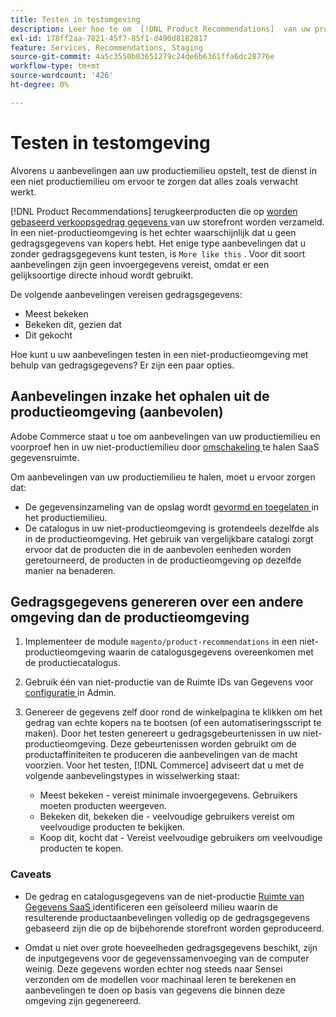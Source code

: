 ```yaml
---
title: Testen in testomgeving
description: Leer hoe te om  [!DNL Product Recommendations]  van uw productiemilieu in uw het opvoeren milieu voor testende doeleinden te gebruiken.
exl-id: 178ff2aa-7821-45f7-85f1-d490d8182817
feature: Services, Recommendations, Staging
source-git-commit: 4a5c3550b03651279c24de6b6361ffa6dc28776e
workflow-type: tm+mt
source-wordcount: '426'
ht-degree: 0%

---
```


# Testen in testomgeving

Alvorens u aanbevelingen aan uw productiemilieu opstelt, test de dienst in een niet productiemilieu om ervoor te zorgen dat alles zoals verwacht werkt.

[!DNL Product Recommendations] terugkeerproducten die op [ worden gebaseerd verkoopsgedrag gegevens ](events.md) van uw storefront worden verzameld. In een niet-productieomgeving is het echter waarschijnlijk dat u geen gedragsgegevens van kopers hebt. Het enige type aanbevelingen dat u zonder gedragsgegevens kunt testen, is `More like this` . Voor dit soort aanbevelingen zijn geen invoergegevens vereist, omdat er een gelijksoortige directe inhoud wordt gebruikt.

De volgende aanbevelingen vereisen gedragsgegevens:

- Meest bekeken
- Bekeken dit, gezien dat
- Dit gekocht

Hoe kunt u uw aanbevelingen testen in een niet-productieomgeving met behulp van gedragsgegevens? Er zijn een paar opties.

## Aanbevelingen inzake het ophalen uit de productieomgeving (aanbevolen)

Adobe Commerce staat u toe om aanbevelingen van uw productiemilieu en voorproef hen in uw niet-productiemilieu door [ omschakeling ](settings.md) te halen SaaS gegevensruimte.

Om aanbevelingen van uw productiemilieu te halen, moet u ervoor zorgen dat:

- De gegevensinzameling van de opslag wordt [ gevormd en toegelaten ](install-configure.md) in het productiemilieu.
- De catalogus in uw niet-productieomgeving is grotendeels dezelfde als in de productieomgeving. Het gebruik van vergelijkbare catalogi zorgt ervoor dat de producten die in de aanbevolen eenheden worden geretourneerd, de producten in de productieomgeving op dezelfde manier na benaderen.

## Gedragsgegevens genereren over een andere omgeving dan de productieomgeving

1. Implementeer de module `magento/product-recommendations` in een niet-productieomgeving waarin de catalogusgegevens overeenkomen met de productiecatalogus.

1. Gebruik één van niet-productie van de Ruimte IDs van Gegevens voor [ configuratie ](../landing/saas.md#saas-configuration) in Admin.

1. Genereer de gegevens zelf door rond de winkelpagina te klikken om het gedrag van echte kopers na te bootsen (of een automatiseringsscript te maken). Door het testen genereert u gedragsgebeurtenissen in uw niet-productieomgeving. Deze gebeurtenissen worden gebruikt om de productaffiniteiten te produceren die aanbevelingen van de macht voorzien. Voor het testen, [!DNL Commerce] adviseert dat u met de volgende aanbevelingstypes in wisselwerking staat:

   - Meest bekeken - vereist minimale invoergegevens. Gebruikers moeten producten weergeven.
   - Bekeken dit, bekeken die - veelvoudige gebruikers vereist om veelvoudige producten te bekijken.
   - Koop dit, kocht dat - Vereist veelvoudige gebruikers om veelvoudige producten te kopen.

### Caveats

- De gedrag en catalogusgegevens van de niet-productie [ Ruimte van Gegevens SaaS ](../landing/saas.md#saas-configuration) identificeren een geïsoleerd milieu waarin de resulterende productaanbevelingen volledig op de gedragsgegevens gebaseerd zijn die op de bijbehorende storefront worden geproduceerd.

- Omdat u niet over grote hoeveelheden gedragsgegevens beschikt, zijn de inputgegevens voor de gegevenssamenvoeging van de computer weinig. Deze gegevens worden echter nog steeds naar Sensei verzonden om de modellen voor machinaal leren te berekenen en aanbevelingen te doen op basis van gegevens die binnen deze omgeving zijn gegenereerd.
